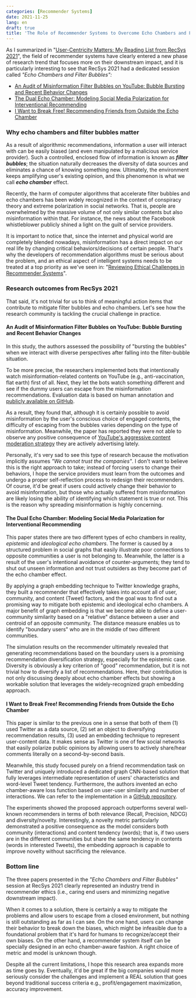 ```yaml
---
categories: [Recommender Systems]
date: 2021-11-25
lang: en
draft: true
title: 'The Role of Recommender Systems to Overcome Echo Chambers and Filter Bubbles'
---
```

 
As I summarized in "[User-Centricity Matters: My Reading List from RecSys 2021](/note/recsys-2021/)", the field of recommender systems have clearly entered a new phase of research trend that focuses more on their downstream impact, and it is particularly interesting to see that RecSys 2021 had a dedicated session called *"Echo Chambers and Filter Bubbles":*
 
- [An Audit of Misinformation Filter Bubbles on YouTube: Bubble Bursting and Recent Behavior Changes](https://dl.acm.org/doi/10.1145/3460231.3474241)
- [The Dual Echo Chamber: Modeling Social Media Polarization for Interventional Recommending](https://dl.acm.org/doi/10.1145/3460231.3474261)
- [I Want to Break Free! Recommending Friends from Outside the Echo Chamber](https://dl.acm.org/doi/10.1145/3460231.3474270)
 
### Why echo chambers and filter bubbles matter
 
As a result of algorithmic recommendations, information a user will interact with can be easily biased (and even manipulated by a malicious service provider). Such a controlled, enclosed flow of information is known as ***filter bubbles***; the situation naturally decreases the diversity of data sources and eliminates a chance of knowing something new. Ultimately, the environment keeps amplifying user's existing opinion, and this phenomenon is what we call ***echo chamber*** effect.
 
Recently, the harm of computer algorithms that accelerate filter bubbles and echo chambers has been widely recognized in the context of conspiracy theory and extreme polarization in social networks. That is, people are overwhelmed by the massive volume of not only similar contents but also misinformation within that. For instance, the news about the Facebook whistleblower publicly shined a light on the guilt of service providers.
 
It is important to notice that, since the internet and physical world are completely blended nowadays, misinformation has a direct impact on our real life by changing critical behaviors/decisions of certain people. That's why the developers of recommendation algorithms must be serious about the problem, and an ethical aspect of intelligent systems needs to be treated at a top priority as we've seen in: "[Reviewing Ethical Challenges in Recommender Systems](/note/ethical-challenges-in-recommender-systems/)".
 
### Research outcomes from RecSys 2021
 
That said, it's not trivial for us to think of meaningful action items that contribute to mitigate filter bubbles and echo chambers. Let's see how the research community is tackling the crucial challenge in practice.
 
#### An Audit of Misinformation Filter Bubbles on YouTube: Bubble Bursting and Recent Behavior Changes
 
In this study, the authors assessed the possibility of "bursting the bubbles" when we interact with diverse perspectives after falling into the filter-bubble situation.
 
To be more precise, the researchers implemented bots that intentionally watch misinformation-related contents on YouTube (e.g., anti-vaccination, flat earth) first of all. Next, they let the bots watch something different and see if the dummy users can escape from the misinformation recommendations. Evaluation data is based on human annotation and [publicly available on GitHub](https://github.com/kinit-sk/yaudit-recsys-2021).
 
As a result, they found that, although it is certainly possible to avoid misinformation by the user's conscious choice of engaged contents, the difficulty of escaping from the bubbles varies depending on the type of misinformation. Meanwhile, the paper has reported they were not able to observe any positive consequence of [YouTube's aggressive content moderation strategy](https://www.youtube.com/howyoutubeworks/our-commitments/fighting-misinformation/) they are actively advertising lately.
 
Personally, it's very sad to see this type of research because the motivation implicitly assumes *"We cannot trust the companies"*. I don't want to believe this is the right approach to take; instead of forcing users to change their behaviors, I hope the service providers must learn from the outcomes and undergo a proper self-reflection process to redesign their recommenders. Of course, it'd be great if users could actively change their behavior to avoid misinformation, but those who actually suffered from misinformation are likely losing the ability of identifying which statement is true or not. This is the reason why spreading misinformation is highly concerning.
 
#### The Dual Echo Chamber: Modeling Social Media Polarization for Interventional Recommending
 
This paper states there are two different types of echo chambers in reality, *epistemic* and *ideological echo chambers*. The former is caused by a structured problem in social graphs that easily illustrate poor connections to opposite communities a user is not belonging to. Meanwhile, the latter is a result of the user's intentional avoidance of counter-arguments; they tend to shut out unseen information and not trust outsiders as they become part of the echo chamber effect.
 
By applying a graph embedding technique to Twitter knowledge graphs, they built a recommender that effectively takes into account all of user, community, and content (Tweet) factors, and the goal was to find out a promising way to mitigate both epistemic and ideological echo chambers. A major benefit of graph embedding is that we become able to define a user-community similarity based on a "relative" distance between a user and centroid of an opposite community. The distance measure enables us to identify "boundary users" who are in the middle of two different communities.
 
The simulation results on the recommender ultimately revealed that generating recommendations based on the boundary users is a promising recommendation diversification strategy, especially for the epistemic case. Diversity is obviously a key criterion of "good" recommendation, but it is not trivial how to diversify a list of recommendations. Here, their contribution is not only discussing deeply about echo chamber effects but showing a workable solution that leverages the widely-recognized graph embedding approach.
 
#### I Want to Break Free! Recommending Friends from Outside the Echo Chamber
 
This paper is similar to the previous one in a sense that both of them (1) used Twitter as a data source, (2) set an object to diversifying recommendation results, (3) used an embedding technique to represent user-content data. It makes sense as Twitter is one of few social networks that easily polarize public opinions by allowing users to actively share/hear comments literally on a second-by-second basis.
 
Meanwhile, this study focused purely on a friend recommendation task on Twitter and uniquely introduced a dedicated graph CNN-based solution that fully leverages intermediate representation of users' characteristics and word-level Tweet tendency. Furthermore, the authors invented an echo chamber-aware loss function based on user-user similarity and number of interactions. We can refer to the implementation in a [GitHub repository](https://github.com/tommantonela/frediech_recsys2021).
 
The experiments showed the proposed approach outperforms several well-known recommenders in terms of both relevance (Recall, Precision, NDCG) and diversity/novelty. Interestingly, a novelty metric particularly demonstrated a positive consequence as the model considers both community (interactions) and content tendency (words); that is, if two users are in the different communities but share the same tendency in contents (words in interested Tweets), the embedding approach is capable to improve novelty without sacrificing the relevance.
 
### Bottom line
 
The three papers presented in the *"Echo Chambers and Filter Bubbles"* session at RecSys 2021 clearly represented an industry trend in recommender ethics (i.e., caring end users and minimizing negative downstream impact).
 
When it comes to a solution, there is certainly a way to mitigate the problems and allow users to escape from a closed environment, but nothing is still outstanding as far as I can see. On the one hand, users can change their behavior to break down the biases, which might be infeasible due to a foundational problem that it's hard for humans to recognize/accept their own biases. On the other hand, a recommender system itself can be specially designed in an echo chamber-aware fashion. A right choice of metric and model is unknown though.
 
Despite all the current limitations, I hope this research area expands more as time goes by. Eventually, it'd be great if the big companies would more seriously consider the challenges and implement a REAL solution that goes beyond traditional success criteria e.g., profit/engagement maximization, accuracy improvement.
